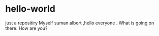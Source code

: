 # hello-world
just a repositiry
Myself suman albert ,hello everyone .
What is going on there.
How are you?
